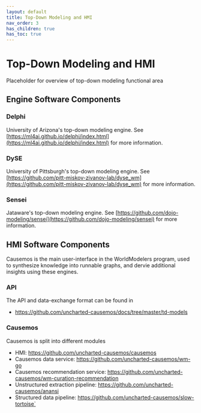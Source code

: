 ```yaml
---
layout: default
title: Top-Down Modeling and HMI
nav_order: 3
has_children: true
has_toc: true
---
```


# Top-Down Modeling and HMI
Placeholder for overview of top-down modeling functional area



## Engine Software Components

### Delphi

University of Arizona's top-down modeling engine. See [https://ml4ai.github.io/delphi/index.html](https://ml4ai.github.io/delphi/index.html) for more information.

### DySE

University of Pittsburgh's top-down modeling engine. See [https://github.com/pitt-miskov-zivanov-lab/dyse_wm](https://github.com/pitt-miskov-zivanov-lab/dyse_wm) for more information.

### Sensei

Jataware's top-down modeling engine. See [https://github.com/dojo-modeling/sensei](https://github.com/dojo-modeling/sensei) for more information.


## HMI Software Components
Causemos is the main user-interface in the WorldModelers program, used to synthesize knowledge into runnable graphs, and dervie additional insights using these engines.


### API
The API and data-exchange format can be found in
- https://github.com/uncharted-causemos/docs/tree/master/td-models

### Causemos
Causemos is split into different modules
- HMI: https://github.com/uncharted-causemos/causemos
- Causemos data service: https://github.com/uncharted-causemos/wm-go
- Causemos recommendation service: https://github.com/uncharted-causemos/wm-curation-recommendation
- Unstructured extraction pipeline: https://github.com/uncharted-causemos/anansi
- Structured data pipeline: https://github.com/uncharted-causemos/slow-tortoise`
